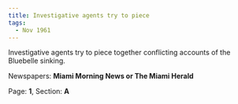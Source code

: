 ```yaml
---  
title: Investigative agents try to piece  
tags:  
  - Nov 1961  
---  
```

  
Investigative agents try to piece together conflicting accounts of the Bluebelle sinking.  
  
Newspapers: **Miami Morning News or The Miami Herald**  
  
Page: **1**, Section: **A** 
